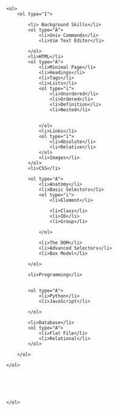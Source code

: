 <!DOCTYPE html>
<html lang="en">

<head>
    <meta charset="UTF-8">
    <meta name="viewport" content="width=device-width, initial-scale=1.0">
    <title>Document</title>
</head>

<body>

    <ol>
        <ol type="I">

            <li> Background Skills</li>
            <ol type="A">
                <li>Unix Commands</li>
                <li>Vim Text Editor</li>

            </ol>
            <li>HTML</li>
            <ol type="A">
                <li>Minimal Page</li>
                <li>Headings</li>
                <li>Tags</li>
                <li>Lists</li>
                <ol type="i">
                    <li>Unordered</li>
                    <li>Ordered</li>
                    <li>Definition</li>
                    <li>Nested</li>


                </ol>
                <li>Links</li>
                <ol type="i">
                    <li>Absolute</li>
                    <li>Relative</li>
                </ol>
                <li>Images</li>
            </ol>
            <li>CSS</li>

            <ol type="A">
                <li>Anatomy</li>
                <li>Basic Selectors</li>
                <ol type="i">
                    <li>Element</li>

                    <li>Class</li>
                    <li>ID</li>
                    <li>Group</li>

                </ol>

                <li>The DOM</li>
                <li>Advanced Selectors</li>
                <li>Box Model</li>

            </ol>

            <li>Programming</li>


            <ol type="A">
                <li>Python</li>
                <li>JavaScript</li>

            </ol>

            <li>Database</li>
            <ol type="A">
                <li>Flat File</li>
                <li>Relational</li>
            </ol>

        </ol>

    </ol>






    </ol>






</body>

</html>
